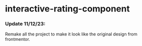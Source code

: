 # interactive-rating-component

### Update 11/12/23:
Remake all the project to make it look like the original design from frontmentor.
